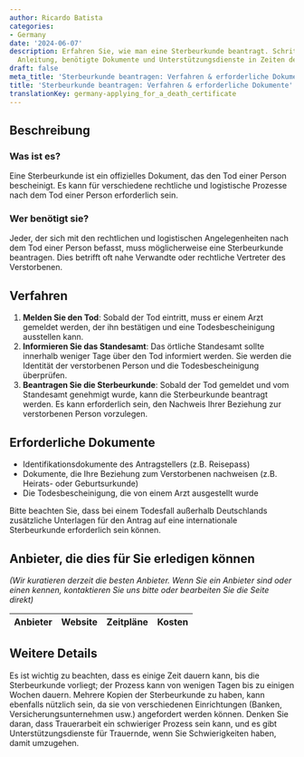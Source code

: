 ```yaml
---
author: Ricardo Batista
categories:
- Germany
date: '2024-06-07'
description: Erfahren Sie, wie man eine Sterbeurkunde beantragt. Schritt-für-Schritt
  Anleitung, benötigte Dokumente und Unterstützungsdienste in Zeiten der Trauer.
draft: false
meta_title: 'Sterbeurkunde beantragen: Verfahren & erforderliche Dokumente'
title: 'Sterbeurkunde beantragen: Verfahren & erforderliche Dokumente'
translationKey: germany-applying_for_a_death_certificate
---
```



## Beschreibung
### Was ist es?
Eine Sterbeurkunde ist ein offizielles Dokument, das den Tod einer Person bescheinigt. Es kann für verschiedene rechtliche und logistische Prozesse nach dem Tod einer Person erforderlich sein.

### Wer benötigt sie?
Jeder, der sich mit den rechtlichen und logistischen Angelegenheiten nach dem Tod einer Person befasst, muss möglicherweise eine Sterbeurkunde beantragen. Dies betrifft oft nahe Verwandte oder rechtliche Vertreter des Verstorbenen.

## Verfahren
1. **Melden Sie den Tod**: Sobald der Tod eintritt, muss er einem Arzt gemeldet werden, der ihn bestätigen und eine Todesbescheinigung ausstellen kann.
2. **Informieren Sie das Standesamt**: Das örtliche Standesamt sollte innerhalb weniger Tage über den Tod informiert werden. Sie werden die Identität der verstorbenen Person und die Todesbescheinigung überprüfen.
3. **Beantragen Sie die Sterbeurkunde**: Sobald der Tod gemeldet und vom Standesamt genehmigt wurde, kann die Sterbeurkunde beantragt werden. Es kann erforderlich sein, den Nachweis Ihrer Beziehung zur verstorbenen Person vorzulegen.

## Erforderliche Dokumente
- Identifikationsdokumente des Antragstellers (z.B. Reisepass)
- Dokumente, die Ihre Beziehung zum Verstorbenen nachweisen (z.B. Heirats- oder Geburtsurkunde)
- Die Todesbescheinigung, die von einem Arzt ausgestellt wurde

Bitte beachten Sie, dass bei einem Todesfall außerhalb Deutschlands zusätzliche Unterlagen für den Antrag auf eine internationale Sterbeurkunde erforderlich sein können.

## Anbieter, die dies für Sie erledigen können

_(Wir kuratieren derzeit die besten Anbieter. Wenn Sie ein Anbieter sind oder einen kennen, kontaktieren Sie uns bitte oder bearbeiten Sie die Seite direkt)_

| Anbieter | Website | Zeitpläne | Kosten |
| --------------- | --------------- | :-------------: | :-------------: |

## Weitere Details
Es ist wichtig zu beachten, dass es einige Zeit dauern kann, bis die Sterbeurkunde vorliegt; der Prozess kann von wenigen Tagen bis zu einigen Wochen dauern. Mehrere Kopien der Sterbeurkunde zu haben, kann ebenfalls nützlich sein, da sie von verschiedenen Einrichtungen (Banken, Versicherungsunternehmen usw.) angefordert werden können.
Denken Sie daran, dass Trauerarbeit ein schwieriger Prozess sein kann, und es gibt Unterstützungsdienste für Trauernde, wenn Sie Schwierigkeiten haben, damit umzugehen.